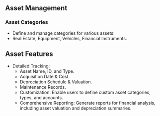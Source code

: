 ## Asset Management

### Asset Categories
* Define and manage categories for various assets:
* Real Estate, Equipment, Vehicles, Financial Instruments.

## Asset Features

* Detailed Tracking:
  * Asset Name, ID, and Type.
  * Acquisition Date & Cost.
  * Depreciation Schedule & Valuation.
  * Maintenance Records.
  * Customization: Enable users to define custom asset categories, types, and accounts.
  * Comprehensive Reporting: Generate reports for financial analysis, including asset valuation and depreciation summaries.
